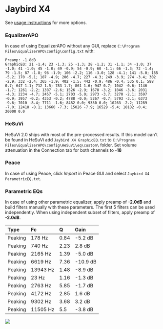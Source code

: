 # Jaybird X4
See [usage instructions](https://github.com/jaakkopasanen/AutoEq#usage) for more options.

### EqualizerAPO
In case of using EqualizerAPO without any GUI, replace `C:\Program Files\EqualizerAPO\config\config.txt`
with:
```
Preamp: -1.8dB
GraphicEQ: 21 -1.4; 23 -1.3; 25 -1.3; 28 -1.2; 31 -1.1; 34 -1.0; 37 -1.0; 41 -1.0; 45 -1.0; 49 -0.9; 54 -0.9; 60 -1.1; 66 -1.3; 72 -1.4; 79 -1.5; 87 -1.8; 96 -1.9; 106 -2.2; 116 -3.0; 128 -4.1; 141 -5.0; 155 -5.2; 170 -5.1; 187 -4.9; 206 -4.7; 227 -4.3; 249 -3.9; 274 -3.4; 302 -2.9; 332 -2.4; 365 -1.9; 402 -1.5; 442 -0.9; 486 -0.4; 535 0.1; 588 0.7; 647 1.1; 712 1.5; 783 1.7; 861 1.6; 947 0.7; 1042 -0.6; 1146 -1.7; 1261 -2.2; 1387 -2.6; 1526 -2.9; 1678 -3.2; 1846 -3.6; 2031 -4.3; 2234 -4.7; 2457 -5.1; 2703 -5.0; 2973 -3.7; 3270 -2.1; 3597 -0.9; 3957 -0.2; 4353 -0.2; 4788 -0.0; 5267 -0.7; 5793 -3.1; 6373 -9.6; 7010 -8.4; 7711 -1.6; 8482 0.0; 9330 0.0; 10263 -2.2; 11289 -7.0; 12418 -8.1; 13660 -7.3; 15026 -7.9; 16529 -5.4; 18182 -0.4; 20000 0.0
```

### HeSuVi
HeSuVi 2.0 ships with most of the pre-processed results. If this model can't be found in HeSuVi add
`Jaybird X4 GraphicEQ.txt` to `C:\Program Files\EqualizerAPO\config\HeSuVi\eq\custom\` folder.
Set volume attenuation in the Connection tab for both channels to **-18**

### Peace
In case of using Peace, click *Import* in Peace GUI and select `Jaybird X4 ParametricEQ.txt`.

### Parametric EQs
In case of using other parametric equalizer, apply preamp of **-2.0dB** and build filters manually
with these parameters. The first 5 filters can be used independently.
When using independent subset of filters, apply preamp of **-2.0dB**.

| Type    | Fc       |    Q | Gain     |
|:--------|:---------|:-----|:---------|
| Peaking | 178 Hz   | 0.84 | -5.2 dB  |
| Peaking | 740 Hz   | 2.23 | 2.8 dB   |
| Peaking | 2165 Hz  | 1.39 | -5.0 dB  |
| Peaking | 6619 Hz  | 7.36 | -10.9 dB |
| Peaking | 13943 Hz | 1.48 | -8.9 dB  |
| Peaking | 23 Hz    | 1.16 | -1.3 dB  |
| Peaking | 2763 Hz  | 5.85 | -1.7 dB  |
| Peaking | 4172 Hz  | 2.85 | 1.6 dB   |
| Peaking | 9302 Hz  | 3.68 | 3.2 dB   |
| Peaking | 11505 Hz | 5.5  | -3.8 dB  |

![](https://raw.githubusercontent.com/jaakkopasanen/AutoEq/master/results/rtings/avg/Jaybird%20X4/Jaybird%20X4.png)